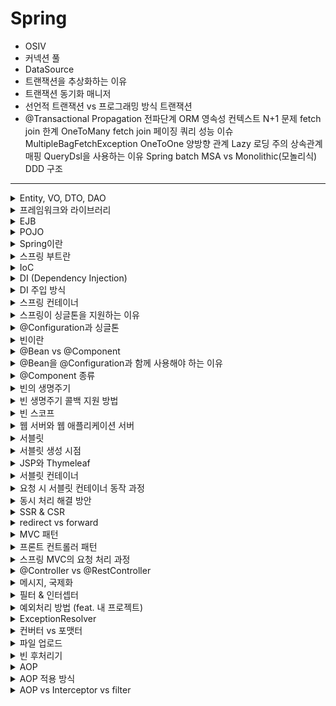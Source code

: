 # Spring


- OSIV
- 커넥션 풀
- DataSource
- 트랜잭션을 추상화하는 이유
- 트랜잭션 동기화 매니저
- 선언적 트랜잭션 vs 프로그래밍 방식 트랜잭션
- @Transactional
Propagation 전파단계
ORM
영속성 컨텍스트
N+1 문제
fetch join 한계
OneToMany fetch join 페이징 쿼리 성능 이슈
MultipleBagFetchException
OneToOne 양방향 관계 Lazy 로딩 주의
상속관계 매핑
QueryDsl을 사용하는 이유
Spring batch
MSA vs Monolithic(모놀리식)
DDD 구조

---

<details>
   <summary>Entity, VO, DTO, DAO</summary>

<br/>

- Entity
    - 핵심 비즈니스 도메인이고, JPA에서는 데이터베이스 테이블과 ORM 매핑되어 있는 객체이다.
    - 로직을 가질 수 있다.
- VO(Value Object)
    - 실제 데이터만을 저장하는 객체이다.
    - 로직을 포함할 수 있으며, 객체의 불변성을 보장한다.
- DTO(Data Transfer Object)
    - 계층간 데이터 교환을 위해 사용하는 객체이다.
    - 주요 로직 없이, 단순 getter, setter만 존재한다.
- DAO(Data Access Object)
    - DB에 접근하여 실제 데이터를 조회하거나 조작하는 기능을 가진 객체이다.
    - DAO는 데이터베이스에 더 가깝고, Repository는 도메인 객체에 더 가까운 개념이다.
    - Repository는 DAO를 사용해서 구현할 수 있다.

</details>

<details>
   <summary>프레임워크와 라이브러리</summary>

<br/>

- 프레임워크 : 원하는 기능 구현에 집중하여 개발할 수 있도록, 일정한 형태와 필요한 기능을 갖추고 있는 골격, 뼈대를 의미한다.
- 라이브러리 : 자주 사용되는 로직을, 재사용이 편리하도록 잘 정리한 코드의 집합을 말한다.
- 프레임워크는 사용자가 작성한 코드를 프레임워크가 직접 제어하고, 대신 실행한다. 하지만 라이브러리는 사용자가 작성한 코드가 직접 제어의 흐름을 담당한다.

---

</details>


<details>
   <summary>EJB</summary>

<br/>

- Enterprise JavaBeans
- 기업 환경의 시스템을 구현하기 위한 서버측 컴포넌트 모델이다.
- 복잡하고 객체지향적이지 않다는 단점 등으로 인해 스프링이 등장하였다.

---

</details>

<details>
   <summary>POJO</summary>

<br/>

- Plain Old Java Object
- 특정 기술 규약과 환경에 종속되지 않은 순수한 자바 오브젝트를 말한다.
- 코드가 간결하고 테스트가 용이하다는 장점이 있다.

---

</details>


<details>
   <summary>Spring이란</summary>

<br/>

- 자바 엔터프라이즈 개발을 편하게 해주는 경량급 오픈소스 애플리케이션 프레임워크이다.
- 특징
  - POJO 기반으로 구성되어 코드가 간결하고 테스트가 용이하다.
  - DI를 통해 객체 관계를 구성한다.
  - AOP를 지원하여 개발자가 핵심 비즈니스 로직에 집중할 수 있도록 한다.
  - MVC 구조를 웹을 개발할 수 있도록 지원한다.

---

</details>

<details>
   <summary>스프링 부트란</summary>

<br/>

- 스프링을 복잡한 설정 없이 쉽고 빠르게 만들어주는 프레임워크이다.

---

</details>

<details>
   <summary>IoC</summary>

<br/>

- Inversion Of Control, 제어의 역전
- 객체의 생성에서부터 생명주기의 관리까지 모든 객체에 대한 제어권이 바뀐 것을 말한다.
- 개발자가 프레임워크에 필요한 부분을 개발하고 조립하면, 코드의 최종 호출은 프레임워크에 의해 이뤄진다. 

---

</details>

<details>
   <summary>DI (Dependency Injection)</summary>

<br/>

- Dependency Injection, 의존관계 주입 or 의존성 주입
- Spring 프레임워크에서 지원하는 IoC의 형태로, 클래스 사이의 의존관계를 빈 설정 정보를 바탕으로 컨테이너가 연결해 주는 것을 말한다.

---

</details>

<details>
   <summary>DI 주입 방식</summary>

<br/>

1. 생성자 주입
   - 생성자를 통해서 의존관계를 주입받는 방법
   - 생성사 호출 시점에 딱 1번만 호출되는 것을 보장 
   - final 키워드로 불변하게 설계할 수 있고, 초기화 누락 시 컴파일 시점에 오류가 발생하기 떄문에 가장 권장되는 방법이다.
2. 수정자 주입
   - setter 메서드를 통해서 의존관계를 주입 받는 방법
   - setter를 public으로 열어야 하므로, 누군가 실수로 호출할 수 있다.
   - 보통 한번 주입한 의존관계를 변경할 일이 거의 없지만, 필요한 경우 선택적으로 사용
3. 필드 주입
   - 필드에 의존관계를 바로 주입받는 방법
   - DI 프레임워크가 없으면 의존관계를 주입받을 수 없다.
   - 외부에서 변경이 불가능하기 때문에 테스트하기 어려우므로, 권장하지 않는 방법이다.
4. 일반 메서드 주입
   - 일반 메서드를 통해서 의존관계를 주입받는 방법으로, 잘 사용하지 않는다.

---

</details>

<details>
   <summary>스프링 컨테이너</summary>

<br/>

- BeanFactory와 ApplicationContext를 스프링 컨테이너라고 한다.
  - BeanFactory는 빈을 관리하고 조회하는 역할을 한다.
  - BeanFactory를 상속한 ApplicationContext는 빈 관리 기능뿐만 아니라, 국제화 등의 추가적인 기능을 제공한다.

---

</details>

<details>
   <summary>스프링이 싱글톤을 지원하는 이유</summary>

<br/>

- 대부분의 스프링 애플리케이션은 웹 애플리케이션이다. 웹 애플리케이션은 보통 여러 고객이 여러 요청을 한다.
- 싱글톤을 사용하지 않으면 각 요청마다 새로운 객체가 생성되고 소멸된다. 이 방식은 트래픽이 증가할수록 메모리 낭비가 심하기 때문에, 객체를 1개만 생성하고 공유하는 싱글톤 패턴을 사용한다.

---

</details>

<details>
   <summary>@Configuration과 싱글톤</summary>

<br/>

- `@Configuration`는 `@Bean`이 붙은 메서드마다 이미 스프링 빈이 존재하면 기존의 빈을 반환하고, 스프링 빈이 존재하지 않으면 스프링 빈을 새로 등록하고 반환하는 코드가 동적으로 만들어진다.
  - 참고로 `@Configuration`이 붙은 클래스도 스프링 빈으로 등록된다.
- 즉, `@Bean`만 사용해도 스프링 빈으로 등록되지만, 싱글톤을 보장하지 않는다.
---

</details>

<details>
   <summary>빈이란</summary>

<br/>

- 스프링 컨테이너가 생성하고 관리하는 자바 객체를 빈이라고 한다.
- `@Bean`나 `<bean>`로 설정 파일에 빈을 직접 등록하거나, 컴포너트 스캔을 이용하여 자동으로 등록할 수 있다.

---

</details>

<details>
   <summary>@Bean vs @Component</summary>

<br/>

- 둘 다 스프링 컨테이너에 빈을 등록하기 위해 사용한다.
- `@Bean` : 개발자가 작성한 method에 `@Bean`을 붙여주면, 해당 메서드가 반환하는 객체가 빈으로 등록된다.
  - `@Configuration`과 함께 사용해야 한다.
- `@Component` : 개발자가 작성한 클래스에 `@Component`를 붙여주면, 해당 클래스는 빈으로 등록된다.

---

</details>

<details>
   <summary>@Bean을 @Configuration과 함께 사용해야 하는 이유</summary>

<br/>

- `@Configuration`는 `@Bean`이 붙은 메서드마다 이미 스프링 빈이 존재하면, 존재하는 빈을 반환하도록 한다. 스프링 빈이 없으면, 새로 생성해서 빈으로 등록하는 코드가 동적으로 만들어진다.
- 즉, `@Bean`만 사용해도 스프링 빈으로 등록되지만, 싱글톤을 보장하지 않는다.

---

</details>

<details>
   <summary>@Component 종류</summary>

<br/>

- `@Controller` : 스프링 MVC 컨트롤러로 인식
- `@Repository` : 스프링 데이터 접근 계층으로 인식하고, 데이터 계층의 예외를 스프링 예외로 변환해준다.
- `@Configuration` : 스프링 설정 정보로 인식하고, 스프링 빈이 싱글톤을 유지하도록 추가 처리를 한다.
- `@Service` : `@Service` 는 특별한 처리를 하지 않는다. 대신 비즈니스 계층을 인식하는데 도움이 된다

---

</details>

<details>
   <summary>빈의 생명주기</summary>

<br/>

- 스프링 컨테이너 생성 -> 스프링 빈 생성 -> 의존관계 주입 -> 초기화 콜백 -> 사용 -> 소멸전 콜백 -> 스프링 종료
    - 초기화 콜백 : 빈 생성과 의존관계 주입이 완료된 후 호출
    - 소멸전 콜백 : 빈이 소멸되기 직전에 호출

---

</details>

<details>
   <summary>빈 생명주기 콜백 지원 방법</summary>

<br/>

- 스프링은 빈의 생성과 의존관계 주입이 완료되면 초기화 콜백이 발생한다. 또한, 싱글톤 빈은 스프링 컨테이너가 종료되기 직전에 소멸 콜백이 발생한다.
- 스프링은 인터페이스를 구현하는 방법, 설정 정보에서 빈 속성을 사용하는 방법, 애노테이션을 사용하는 방법으로 빈 생명주기 콜백을 지원한다.
  1. 인터페이스를 구현하는 방법
     - `InitializingBean`의 `afterProperties()` 메서드로 초기화를 지원한다.
     - `DisposableBean`의 `destroy()` 메서드로 소멸을 지원한다.
  2. 설정 정보에서 빈 속성을 사용하는 방법
     - 빈의 initMethod 속성에 메서드 이름 지정으로 초기화를 지원한다.
     - 빈의 destroyMethod 속성에 메서드 이름 지정으로 소멸을 지원한다.
  3. 애노테이션을 사용하는 방법
     - 메서드에 `@PostConstruct`를 붙여서 초기화를 지원한다.
     - 메서드에 `@PreDestroy`를 붙여서 소멸을 지원한다.
- 애노테이션을 사용하는 것을 권장하며, 외부 라이브러리를 초기화나 종료해야 하는 경우 설정 정보에서 빈 속성을 사용한다.

---

</details>

<details>
   <summary>빈 스코프</summary>

<br/>

- 빈이 존재할 수 있는 범위를 의미하며, 스프링은 다양한 스코프를 지원한다.
1. 싱글톤
   - default 스코프다.
   - 빈이 스프링 컨테이너의 시작과 종료까지 유지된다. 
2. 프로토타입
   - 스프링 컨테이너가 빈의 생성과 의존관계 주입, 초기화까지만 관여한다.
   - 싱글톤 빈은 한번만 생성되지만, 프로토타입 빈은 요청할 때마다 생성된다.
3. 웹 스코프
   - 웹 환경에서만 동작하며, 스프링이 해당 스코프의 종료 시점까지 관리한다. 
   - request : HTTP 요청이 들어오고 나갈때까지 유지되는 스코프
   - session : HTTP 세션과 동일한 생명주기를 가지는 스코프
   - application : 서블릿 컨텍스트와 동일한 생명주기를 가지는 스코프
   - websocket : 웹 소켓과 동일한 생명주기를 가지는 스코프
     - 웹 소켓 : 클라이언트와 서버가 양방향 소통을 가능하게 하는 프로토콜

---

</details>

<details>
   <summary>웹 서버와 웹 애플리케이션 서버</summary>

<br/>

![image](https://user-images.githubusercontent.com/87891581/192721935-a350c793-4754-43f8-832b-b6bcbfc76f46.png)

**1. 웹 서버(Web Server)**
- 클라이언트가 요청하는 정적 리소스를 제공한다.
    - 정적 리소스 : 정적(파일) HTML, CSS, JS, 이미지, 영상
- 예) NGINX, APACHE

**2. 웹 애플리케이션 서버(WAS, Web Application Server)**

- 프로그램 코드를 실행해서 애플리케이션 로직 수행
    - 동적 HTML, HTTP API(JSON) 제공
- 웹 서버 기능 포함
- 예) 톰캣, Jetty, Undertow

**3. 차이점**
- 웹 서버는 정적 리소스(파일)를 제공하고, WAS는 애플리케이션 로직을 수행한다.
- WAS도 웹 서버 기능을 제공할 수 있기 때문에 웹 서버 없이 WAS와 DB 만으로도 시스템 구성이 가능하다. 하지만 애플리케이션 로직이 정적 리소스 때문에 수행이 어려울 수 있고, WAS 장애 시 오류 화면 노출이 불가능하다는 단점이 있다.

---

</details>

<details>
   <summary>서블릿</summary>

<br/>

- 웹 페이지를 동적으로 생성하기 위해 사용하는 서버 프로그램이다.
- HTTP 요청 메시지 파싱하는 등의 부가적인 작업을 처리하여, 개발자가 비즈니스 로직에만 신경쓰도록 한다.

---

</details>

<details>
   <summary>서블릿 생성 시점</summary>

<br/>

- 서버 설정에 따라 다르다. 최초 요청 시점에 생성하게 할 수도 있고, 서블릿 컨테이너가 로딩될 때 생성하게 할 수도 있다.

---

</details>

<details>
   <summary>JSP와 Thymeleaf</summary>

<br/>

#### JSP
- HTML 코드에 자바 코드를 삽입하여, 동적으로 웹 페이지를 생성하는 서버 사이드 스크립트 언어이다.
- 서블릿으로 화면과 관련된 작업을 하면 상당히 복잡하기 때문에 등장하였다.
- 실행 시 서블릿으로 변환된다.

#### Thymeleaf
- 서버에서 HTML을 동적으로 렌더링 하는 용도로 사용하는 뷰 템플릿이다.
- 검증 오류 통합 기능과 폼 관리를 위한 추가 속성(`th:object`, `th:field`, `th:errors`, `th:errorclass`) 등 스프링과 통합된 다양한 기능을 제공한다.
  - 검증 오류 통합 기능
    - 스프링의 `BindingResult`를 활용해서 편리하게 검증 오류를 표현하는 기능을 제공한다.
    - `#fields` : `BindingResult`가 제공하는 검증 오류에 접근 가능
    - `th:errors` : 해당 필드에 오류가 있는 경우에 태그를 출력
    - `th:errorclass` : `th:field`에서 지정한 필드에 오류가 있으면 `class`정보를 추가
  - `th:object` : form에서 사용할 객체를 지정한다. 모델에 들어있는 데이터를 편하게 사용할 수 있다.
  - `th:field` : id, name, value 속성을 자동으로 만들어준다.

---

</details>

<details>
   <summary>서블릿 컨테이너</summary>

<br/>

- 톰캣처럼 서블릿을 지원하는 WAS를 서블릿 컨테이너라고 한다.
- 서블릿 컨테이너는 서블릿 객체의 생명주기(생성, 초기화, 호출, 종료)를 관리한다.
  - 서블릿 컨테이너 종료시 함께 종료
- 서블릿 객체는 싱글톤으로 관리된다.
  - 요청마다 객체를 생성하는 것은 비효율적이다. 
  - 모든 요청은 동일한 서블릿 객체 인스턴스에 접근
- 동시 요청을 위한 멀티 쓰레드 처리 지원

---

</details>

<details>
   <summary>요청 시 서블릿 컨테이너 동작 과정</summary>

<br/>

![image](https://user-images.githubusercontent.com/87891581/192733332-c6be7272-2edd-4d1c-aca0-bd2f9b7af870.png)

1. 사용자가 URL을 입력
2. Servlet Container는 쓰레드 풀에서 쓰레드를 꺼내 할당해주고, HttpServletRequest 객체와 HttpServletResponse 객체를 생성한다.
3. 사용자가 요청한 URL로 어떤 서블릿에 대한 요청인지 찾는다.
4. 해당 서블릿의 service()를 실행한다.
5. 실행이 끝나면 HttpServletResponse 객체 정보를 바탕으로, 클라이언트에게 응답을 보낸다.
6. HttpServletRequest 객체와 HttpServletResponse 객체는 소멸되고, 쓰레드 풀로 쓰레드를 반환한다. 

---

</details>

<details>
   <summary>동시 처리 해결 방안</summary>

<br/>

**1. 요청마다 쓰레드 생성**
- 쓰레드의 생성 비용이 소모되고 생성에 제한이 없다는 단점이 있다.

**2. 쓰레드 풀**
- 쓰레드가 미리 생성되어 있으므로, 쓰레드를 생성하고 종료하는 비용이 절약되고, 응답 시간이 빠르다.
- 생성 가능한 최대치가 존재하므로, 너무 많은 요청이 들어와도 기존 요청은 안전하다.
- 최대 쓰레드 수를 적절하게 설정하는 것이 중요하다.
  - 너무 낮게 설정하면, 동시 요청이 많을 때 서버 리소스는 여유롭지만 응답이 지연된다.
  - 너무 높게 설정하면, 동시 요청이 많을 때 CPU, 메모리 리소스 임계점 초과로 서버가 다운된다.

---

</details>

<details>
   <summary>SSR & CSR</summary>

<br/>

### SSR
- 서버 사이드 렌더링
- HTML 최종 결과를 서버에서 만들어서 웹 브라우저에 전달
- 주로 정적인 화면에 사용
- SSR을 사용하더라도, 자바스크립트를 사용해서 화면 일부를 동적으로 변경 가능
- 관련 기술 : JSP, 타임리프

### CSR
- 클라이언트 사이드 렌더링
- HTML 결과를 자바스크립트를 사용해 웹 브라우저에서 동적으로 생성해서 적용
- 주로 동적인 화면에 사용, 웹 환경을 마치 앱처럼 필요한 부분을 변경할 수 있음
- 관련 기술 : React, Vue.js

### 참고
- CSR, SSR을 동시에 지원하는 웹 프레임워크도 있다.

---

</details>

<details>
   <summary>redirect vs forward</summary>

<br/>

- 리다이렉트
  - 클라이언트로 요청에 대한 응답이 나갔다가, redirect 경로로 새로 요청하는 것이다.
  - 클라이언트가 인지할 수 있고, URL 경로도 실제로 변경된다.
- 포워드
  - 서블릿이나 JSP가 요청을 받은 후 다른 서블릿이나 JSP로 처리를 위임하는 것이다.
  - 서버 내부에서 일어나는 호출이기 때문에 클라이언트가 전혀 인지하지 못한다.

---

</details>

<details>
   <summary>MVC 패턴</summary>

<br/>

- 모델, 뷰, 컨트롤러로 이루어진 디자인 패턴이다. 비즈니즈 로직은 Controller로, 화면을 그리는 일은 View로 분리한 다음에 뷰가 필요한 데이터는 Model에 담아서 넘긴다.
  - 모델 : 뷰에 출력할 데이터를 담아둔다.
  - 뷰 : 모델에 담겨있는 데이터를 기반으로 사용자가 볼 수 있는 화면을 말한다.
  - 컨트롤러 : 모델과 뷰를 잇는 다리 역할을 하며, 메인 로직을 담당한다.
- 장점
  - 앱의 구성 요소를 세 가지 역할로 구분하여 개발 프로세스에서 각각의 구성요소에만 집중해서 개발할 수 있다.
  - 재사용성과 확장성이 용이하다.
- 단점
  - 뷰와 모델 사이에 의존성이 높아서 애플리케이션이 복잡해질수록 모델과 뷰의 관계가 복잡해진다.

---

</details>

<details>
   <summary>프론트 컨트롤러 패턴</summary>

<br/>

- 서블릿 하나로 클라이언트 요청을 받고, 그에 맞는 컨트롤러를 찾아서 호출한다.
- 여러 개의 서블릿으로 처리할 때 중복되는 코드를 하나로 묶어서 관리한다.
    - 중복되는 코드 : view로 포워드, prefix, suffix
    - 간혹 사용하지 않는 request, response 객체도 존재한다.

---

</details>

<details>
   <summary>스프링 MVC의 요청 처리 과정</summary>

<br/>

![image](https://user-images.githubusercontent.com/87891581/168423149-d198ea93-908f-4c09-85b2-8b43e527f13c.png)
1. 핸들러 조회 
   - 클라이언트가 요청을 보내면, Dispatcher Servlet에서 요청 URL에 매핑된 핸들러(컨트롤러)를 조회한다.
2. 핸들러 어댑터 조회
   - 핸들러를 실행할 수 있는 핸들러 어댑터를 조회한다.
3. 핸들러 실행
   - 핸들러 어댑터를 실행하면 파라미터로 넘겨진 핸들러(컨트롤러)가 실행된다. 
4. ModelAndView 반환
   - 핸들러 어댑터는 핸들러가 반환하는 정보를 ModelAndView로 변환해서 반환한다. 
   - RestController라면 컨버터가 반환값을 HTTP 메시지 바디에 넣은 후 클라이언트에게 응답한다.
5. viewResolver 호출
   - 뷰 리졸버를 찾아 실행한다. 
6. View 반환
   - 뷰 리졸버는 뷰의 논리 이름을 물리 이름으로 바꾸고, 렌더링 역할을 담당하는 뷰 객체를 반환한다. 
7. 뷰 렌더링
   - 뷰에 Model을 보내 렌더링한 후 클라이언트에게 응답한다. 

---

</details>

<details>
   <summary>@Controller vs @RestController</summary>

<br/>

- `@Controller`는 뷰를 반환하기 위해 사용한다.
- `@RestController`는 `@Controller`와 `@ResponseBody`가 적용된 애노테이션으로, 데이터를 반환하기 위해 사용한다.

</details>

<details>
   <summary>메시지, 국제화</summary>

<br/>

### 메시지
- 화면을 구성하는 문자들을 하드코딩하지 않고, 한 곳에서 관리하도록 하는 기능을 메시지 기능이라고 한다.
    - 하드코딩 : 상수나 변수에 들어가는 값을 소스코드에 직접 쓰는 방식
- 메시지 관리 기능을 사용하려면, 스프링이 제공하는 `MessageSource`를 스프링 빈으로 등록해야 한다.
    - 스프링 부트는 자동으로 등록해준다.
    - 스프링 부트는 `messages.properties`가 기본 메시지 파일이다.

### 국제화
- 메시지 파일을 각 나라별로 별도로 관리하면 서비스를 국제화 할 수 있다.
    - `messages_ko.properties`와 같이 언어에 맞는 메시지 파일을 생성하면 된다.
- 어떤 나라에서 접근했는지 인식하는 방법은 `Accept-Language` 헤더 값을 사용하거나, 사용자가 직접 언어를 선택하도록 하고 쿠키 등을 사용해서 처리하면 된다.
    - 스프링 부트는 `Accept-Language`로 인식하는 방법을 기본으로 지원한다.
    - 스프링은 `Locale` 선택 방식을 변경할 수 있도록 `LocaleResolver`라는 인터페이스를 제공한다. 

</details>

<details>
   <summary>필터 & 인터셉터</summary>

<br/>

## 필터 & 인터셉터
### 1. 필터
- 서블릿에 요청이 전달되기 전/후에 url 패턴에 맞는 모든 요청에 대해 부가 작업을 처리할 수 있는 기능을 제공한다.
    - 스프링의 경우 서블릿은 디스패쳐 서블릿이 해당된다.
- 스프링 부트를 사용한다면, `FilterRegistrationBean`로 필터를 등록할 수 있다.
    - `ServletComponentScan`, `@WebFilter`는 필터 순서 조절이 안된다.
    - 서블릿 컨테이너가 필터를 싱글톤 객체로 생성하고, 관리한다.
- 다음 필터나 서블릿을 호출할 때 `request`, `response`를 다른 객체로 만들어 넘길 수 있다.

#### 필터 흐름
> HTTP 요청 -> WAS -> 필터 -> 서블릿 -> 인터셉터 -> 컨트롤러

1. 서블릿 컨테이너가 생성될 때 `init()`가 호출된다.
2. 고객의 요청이 올 때마다 `doFilter()`메서드가 호출된다.
3. 필터는 체인처럼 여러개로 추가할 수 있으며, 다음 필터가 없다면 서블릿을 호출한다.
   - 적절하지 않는 요청이라고 판단되면, 서블릿이 호출되지 않는다.
4. 이후 서블릿 컨테이너가 종료될 때 `destroy()`가 호출된다.

### 2. 인터셉터
- 스프링 MVC가 제공하는 기능으로, 디스패쳐 서블릿이 컨트롤러를 호출하기 전/후와 요청 완료 후에 추가적인 작업을 할 수 있도록 기능을 제공한다.
- 인터셉터는 `request`, `response` 뿐만 아니라, 어떤 컨트롤러가 호출되는지와 어떤 `modelAndView`가 반환되는지 알 수 있다.
- `WebMvcConfigurer`가 제공하는 `addInterceptors()`로 인터셉터를 등록할 수 있다.
    - 싱글톤처럼 사용되기 때문에 멤버변수를 사용하면 위험하다.
- [URL 경로 공식 문서](https://docs.spring.io/spring-framework/docs/current/javadoc-api/org/springframework/web/util/pattern/PathPattern.html)

#### 인터셉터 흐름
![image](https://user-images.githubusercontent.com/87891581/168583864-9db2087c-cf50-4516-b766-9dd181573cb0.png)
1. HTTP 요청이 들어오면, 디스패쳐 서블릿을 거쳐 `preHandle()`이 호출된다.
    - `preHandle()`의 응답값이 true면 다음으로 진행하고, false면 더이상 진행되지 않는다.
2. 컨트롤러를 거쳐 내부 로직 수행 후 `postHandle()`이 호출된다.
    - 컨트롤러에서 예외가 발생하면 `postHandle()`가 호출되지 않고 `ExceptionResolver`가 호출되어 예외 처리를 한다.
3. 뷰가 렌더링 된 후 `afterCompletion()`이 호출된다.
    - `afterCompletion()`은 예외가 발생하더라도 항상 호출된다.

</details>

<details>
   <summary>예외처리 방법 (feat. 내 프로젝트)</summary>

<br/>

- `@ModelAttribute`
  - 필드 관련 예외는 `Bean Validation`과 `BindingResult`가 제공하는 `rejectValue()`로 잡을 수 있다. 
  - 오브젝트 관련 예외는 `BindingResult`가 제공하는 `reject()`를 사용한다.
  - 예외를 모두 잡지 못한 경우를 위해 스프링 부트의 경우 `/errer` 경로에 에러 페이지를 만들어 놓으면, `BasicErrorController`가 에러 페이지를 자동으로 등록해준다.
- `@ResponseBody`
  - 간단한 필드 예외는 `Bean Validation`과 `@ExceptionHandler`의 조합으로 처리할 수 있다.
  - 이외에는 예외를 던지고 `@ExceptionHandler`로 처리한다.

</details>

<details>
   <summary>ExceptionResolver</summary>

<br/>

![image](https://user-images.githubusercontent.com/87891581/168731890-ab3c4b86-8dd9-4141-bc90-b24dd40c3068.png)
- 스프링 MVC는 컨트롤러(핸들러) 밖으로 던저진 예외를 해결하고, 동작 방식을 변경할 수 있도록 `ExceptionResolver`를 제공한다.
    - 컨트롤러에서 예외가 발생하면 `postHandle()`이 호출되지 않고, `ExceptionResolver`가 호출된다.
    - 일반적으로 `@ExceptionHandler`와 `@ControllerAdvice`를 사용하여 처리한다.
- 예외가 발생해도 서블릿 컨테이너까지 예외가 전달되지 않고, 스프링 MVC에서 예외 처리는 끝이난다.
    - 결과적으로 WAS 입장에서는 정상 처리가 되었다.

</details>

<details>
   <summary>컨버터 vs 포맷터</summary>

<br/>

- `Converter`는 타입에 제한이 없는, 범용 타입 변환 기능을 제공한다.
- `Formatter`는 문자에 특화된 컨버터로, 문자를 다른 객체로 변환하거나 객체를 문자로 변환하는 기능을 제공한다.

</details>

<details>
   <summary>파일 업로드</summary>

<br/>

- `multipart/form-data`방식은 다른 종류의 여러 파일과 폼의 내용을 함께 전송할 수 있다.
    - 일반적인 폼 데이터는 문자 형식, 파일은 바이너리 형식이다.
- 스프링이 지원하는 `MultipartFile`로 `multipart/form-data` 방식의 폼 데이터를 효과적으로 처리할 수 있다.
    - 업로드하는 HTML Form의 name에 맞추어 `@RequestParam`을 적용하거나, `@ModelAttribute`를 사용해도 된다.
    - 서블릿이 제공하는 `Part`는 `HttpServletRequest`를 사용해야 하고, 추가로 파일 부분만 구분하려면 여러가지 코드를 넣어야 한다.

</details>

<details>
   <summary>빈 후처리기</summary>

- 빈 저장소에 등록할 목적으로 생성한 객체를 빈 저장소에 등록하기 직전에 조작하기 위해 사용한다.
- 
<br/>

</details>

<details>
   <summary>AOP</summary>

<br/>

- Aspect Oriented Programming, 관점 지향 프로그래밍
- 애플리케이션 로직은 핵심 기능과 부가 기능으로 나눌 수 있다.
    - 핵심 기능 : 해당 객체가 제공하는 고유의 기능. 핵심 비즈니스 로직.
    - 부가 기능 : 핵심 기능을 보조하기 위해 제공되는 기능. ex) 로그 추적 로직, 트랜잭션 로직
- 보통 부가 기능은 여러 클래스에 걸쳐서 사용되며, 이런 부가 기능을 횡단 관심사라고 한다.
- AOP는 횡단 관심사를 애스펙트로 모듈화하여 핵심 로직에서 분리하는 프로그래밍 방식을 말한다.
    - 애스펙트 : 부가 기능과, 부가 기능을 어디에 적용할지 정의한 것이다.

</details>

<details>
   <summary>AOP 적용 방식</summary>

<br/>

1. 컴파일 시점에 적용
   - 자바 파일이 `.class` 바이트 코드 파일로 컴파일되는 시점에 실제 대상 코드에 애스펙트를 통한 부가 기능 코드가 포함된다.
   - `AspectJ`가 사용하는 방법

2. 클래스 로딩 시점에 적용
   - `.class` 바이트 코드 파일을 JVM에 저장하기 전에 실제 대상 코드에 애스펙트를 통한 부가 기능 코드가 포함된다.
   - `AspectJ`가 사용하는 방법

3. 런타임 시점에 적용
   - `Spring AOP`가 사용하는 방법
   - 자바의 메인 메서드가 실행된 후 프록시를 통해 스프링 빈에 부가 기능을 적용한다.
       - 실제 대상 코드는 그대로 유지한다.
       - 프록시는 메서드 오버라이딩 개념으로 동작하기 때문에 메서드 실행 지점에만 AOP를 적용할 수 있다.

</details>

<details>
   <summary>AOP vs Interceptor vs filter</summary>

<br/>

- AOP vs Interceptor, Filter
  - 웹과 관련된 공통 관심사를 처리할 때는 HTTP의 헤더나 URL의 정보들이 필요하다. 
  - 이에 대한 정보를 제공하는 서블릿 필터와 스프링 인터셉터를 사용하는 것이 좋다. 
- Interceptor vs Filter
  - 문자 인코딩과 같이 전체적인 Request 단에서 어떤 처리가 필요하다면 Filter를 사용한다. 
  - 그렇지 않다면 스프링 MVC 구조에 특화된 필터 기능을 제공하는 인터셉터를 사용하는 것이 편리하다.

</details>